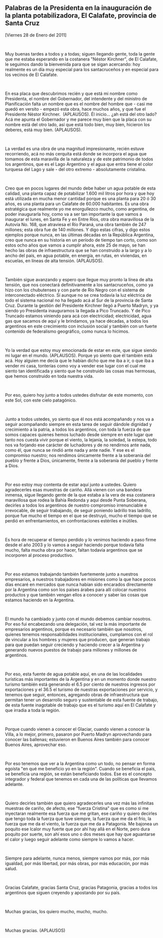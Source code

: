 Palabras de la Presidenta en la inauguración de la planta potabilizadora, El Calafate, provincia de Santa Cruz
--------------------------------------------------------------------------------------------------------------

[Viernes 28 de Enero del 2011]

 

Muy buenas tardes a todos y a todas; siguen llegando gente, toda la
gente que me estaba esperando en la costanera "Néstor Kirchner", de El
Calafate, le seguimos dando la bienvenida para que se sigan acercando:
hoy realmente es un día muy especial para los santacruceños y en
especial para los vecinos de El Calafate.

 

En esa placa que descubrimos recién y que está mi nombre como
Presidenta, el nombre del Gobernador, del intendente y del ministro de
Planificación falta un nombre que es el nombre del hombre que - casi me
quedó en versito - empezó esta obra, hace muchos años, y que fue el
Presidente Nèstor Kirchner.  (APLAUSOS). Él inicio... ¿ah está del otro
lado? Acá me apunta el Gobernador y me parece muy bien que la placa con
su nombre está del otro lado, así que está todo bien, muy bien, hicieron
los deberes, está muy bien. (APLAUSOS).

 

La verdad es una obra de una magnitud impresionante, recién estuve
recorriendo, acá no más cerquita está donde se incorpora el agua que
tomamos de esta maravilla de la naturaleza y de este patrimonio de todos
los argentinos, que es el Lago Argentino y el agua que entra tiene el
color turquesa del Lago y sale - del otro extremo - absolutamente
cristalina.

 

Creo que en pocos lugares del mundo debe haber un agua potable de esta
calidad, una planta capaz de potabilizar 1.600 mil litros por hora y que
hoy está utilizada en mucha menor cantidad porque es una planta para 20
ó 30 años, es una planta para un Calafate de 60.000 habitantes. Es una
obra estratégica que realmente yo me enorgullezco mucho, como argentina,
de poder inaugurarla hoy, como va a ser tan importante la que vamos a
inaugurar el lunes, en Santa Fe y en Entre Ríos, otra obra maravillosa
de la Autovía No. 168, que atraviesa el Río Paraná, una obra también de
247 millones; esta obra fue de 140 millones. Y digo estas cifras, y digo
estos ejemplos porque nunca, en las últimas décadas en la República
Argentina, creo que nunca en su historia en un período de tiempo tan
corto, como son estos ocho años que vamos a cumplir ahora, este 25 de
mayo, se han hecho las obras de infraestructura que se han construido a
la largo y a lo ancho del país, en agua potable, en energía, en rutas,
en viviendas, en escuelas, en líneas de alta tensión. (APLAUSOS).

 

También sigue avanzando y espero que llegue muy pronto la línea de alta
tensión, que nos conectará definitivamente a los santacruceños, como ya
hizo con los chubutenses y con parte de Río Negro con el sistema de
interconectado eléctrico. Sí aunque no se crea todavía la luz eléctrica
de todo el sistema nacional no ha llegado acá al Sur de la provincia de
Santa Cruz. Durante la gestión del Presidente Kirchner llegó a Puerto
Madryn, y ya siendo yo Presidenta inauguramos la llegada a Pico
Truncado. Y de Pico Truncado estamos viniendo para acá con electricidad;
electricidad, agua gas que sacamos de aquí y le brindamos, ya hace
décadas, a todos los argentinos en este crecimiento con inclusión social
y también con un fuerte contenido de federalismo geográfico, como nunca
lo hicimos.

 

Yo la verdad que estoy muy emocionada de estar en este, que sigue siendo
mi lugar en el mundo. (APLAUSOS). Porque yo siento que él también está
acá. Hoy alguien me decía que le habían dicho que me iba a ir, o que iba
a vender mi casa, tonterías como voy a vender ese lugar con el cual me
siento tan identificada y siento que he construido las cosas mas
hermosas, que hemos construido en toda nuestra vida.

 

Por eso, quiero hoy junto a todos ustedes disfrutar de este momento, con
este Sol, con este cielo patagónico.

 

Junto a todos ustedes, yo siento que él nos está acompañando y nos va a
seguir acompañando siempre en esta tarea de seguir dándole dignidad y
crecimiento a la patria, a todos los argentinos, con toda la fuerza de
que somos capaces quienes hemos luchado desde siempre en este lugar que
tanto nos cuesta vivir porque el viento, la lejanía, la soledad, la
estepa, todo nos va forjando ese carácter de luchadores y de no
rendirnos ante nada, como él, que nunca se rindió ante nada y ante
nadie. Y ese es el compromiso nuestro; nos rendimos únicamente frente a
la soberanía del pueblo y frente a Dios, únicamente, frente a la
soberanía del pueblo y frente a Dios.

 

Por eso estoy muy contenta de estar aquí junto a ustedes. Quiero
agradecerles esas muestras de cariño. Allá vienen con una bandera
inmensa, sigue llegando gente de la que estaba a la vera de esa
costanera maravillosa que rodea la Bahía Redonda y aquí desde Punta
Soberana, decirles a todos los argentinos de nuestro compromiso
irrenunciable e irrevocable, de seguir trabajando, de seguir poniendo
ladrillo tras ladrillo, porque fue mucho el tiempo en el que se
destruyó, mucho el tiempo que se perdió en enfrentamientos, en
confrontaciones estériles e inútiles.   

 

Es hora de recuperar el tiempo perdido y lo venimos haciendo a paso
firme desde el año 2003 y lo vamos a seguir haciendo porque todavía
falta mucho, falta mucha obra por hacer, faltan todavía argentinos que
se incorporen al proceso productivo.

 

Por eso estamos trabajando también fuertemente junto a nuestros
empresarios, a nuestros trabajadores en misiones como la que hace pocos
días encaré en mercados que nunca habían sido encarados directamente por
la Argentina como son los países árabes para allí colocar nuestros
productos y que también vengan ellos a conocer y saber las cosas que
estamos haciendo en la Argentina.

 

El mundo ha cambiado y junto con el mundo debemos cambiar nosotros. Por
eso fui encabezando una delegación, tal vez la más importante de
empresarios argentinos, porque es necesario también que nosotros,
quienes tenemos responsabilidades institucionales, cumplamos con el rol
de vincular a los hombres y mujeres que producen, que generan trabajo
para que puedan seguir creciendo y haciendo crecer a la Argentina y
generando nuevos puestos de trabajo para millones y millones de
argentinos.

 

Por eso, esta fuente de agua potable aquí, en una de las localidades
turísticas más importantes de la Argentina y en un momento donde nuestro
turismo también está generando el 6.5 por ciento de nuestros ingresos
por exportaciones y el 36.5 el turismo de nuestras exportaciones por
servicio, y tenemos que seguir, entonces, agregando obras de
infraestructura que permitan tener un desarrollo seguro y sustentable de
esta fuente de trabajo, de esta fuente inagotable de trabajo que es el
turismo aquí en El Calafate y que irradia a toda la región.

 

Porque cuando vienen a conocer el Glaciar, cuando vienen a conocer la
Villa, a lo mejor, primero, pasaron por Puerto Madryn aprovechando para
conocer las ballenas; estuvieron en Buenos Aires también para conocer
Buenos Aires, aprovechar eso.

 

Por eso tenemos que ver a la Argentina como un todo, no pensar en forma
egoísta "en qué me beneficio yo en la región". Cuando se beneficia el
país, se beneficia una región, se están beneficiando todos. Ese es el
concepto integrador y federal que tenemos en cada una de las políticas
que llevamos adelante.

 

Quiero decirles también que quiero agradecerles una vez más las
infinitas muestras de cariño, de afecto, ese "fuerza Cristina" que es
como si me inyectaran realmente esa fuerza que me gritan, ese cariño y
quiero decirles que tengo toda la fuerza que tuve siempre, la fuerza que
me da el frío, la fuerza que me da el viento, la fuerza que me da a
Patagonia. Me bajonea un poquito ese lcalor muy fuerte que por ahí hay
allá en el Norte, pero dura poquito por suerte, son ahí esos uno o dos
meses que hay que aguantarse el calor y luego seguir adelante como
siempre lo vamos a hacer.

 

Siempre para adelante, nunca menos, siempre vamos por más, por más
igualdad, por más libertad, por más obras, por más educación, por más
salud.

 

Gracias Calafate, gracias Santa Cruz, gracias Patagonia, gracias a todos
los argentinos que siguen creyendo y apostando por su país.

 

Muchas gracias, los quiero mucho, mucho, mucho.

 

Muchas gracias. (APLAUSOS) 

          
